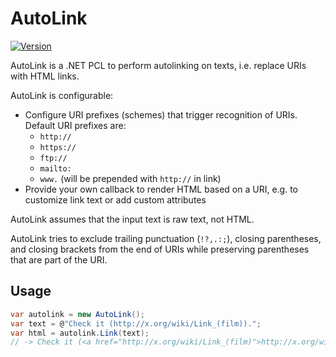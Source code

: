 # AutoLink

[![Version](https://img.shields.io/nuget/v/AutoLink.svg)](https://www.nuget.org/packages/AutoLink)

AutoLink is a .NET PCL to perform autolinking on texts, i.e. replace URIs with HTML links.

AutoLink is configurable:

- Configure URI prefixes (schemes) that trigger recognition of URIs. Default URI prefixes are:
  - `http://`
  - `https://`
  - `ftp://`
  - `mailto:`
  - `www.` (will be prepended with `http://` in link)
- Provide your own callback to render HTML based on a URI, e.g. to customize link text or add custom attributes

AutoLink assumes that the input text is raw text, not HTML.

AutoLink tries to exclude trailing punctuation (`!?,.:;`), closing parentheses, and closing brackets from the end of URIs while preserving parentheses that are part of the URI.

## Usage

```C#
var autolink = new AutoLink();
var text = @"Check it (http://x.org/wiki/Link_(film)).";
var html = autolink.Link(text);
// -> Check it (<a href="http://x.org/wiki/Link_(film)">http://x.org/wiki/Link_(film)</a>).
```
